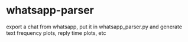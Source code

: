 # whatsapp-parser
export a chat from whatsapp, put it in whatsapp_parser.py and generate text frequency plots, reply time plots, etc

